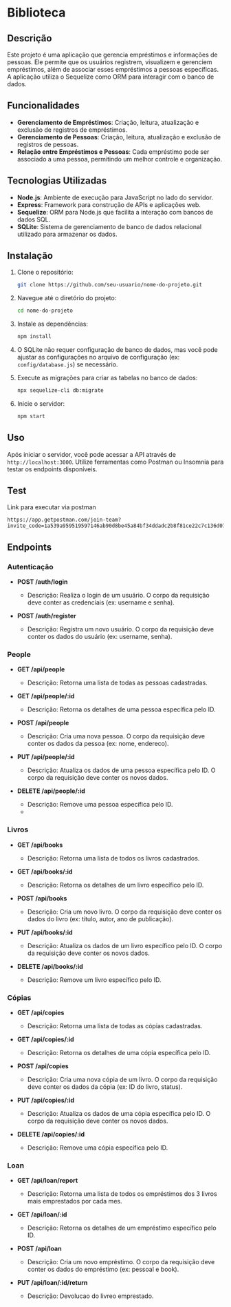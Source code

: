 # Biblioteca

## Descrição

Este projeto é uma aplicação que gerencia empréstimos e informações de pessoas. Ele permite que os usuários registrem, visualizem e gerenciem empréstimos, além de associar esses empréstimos a pessoas específicas. A aplicação utiliza o Sequelize como ORM para interagir com o banco de dados.

## Funcionalidades

- **Gerenciamento de Empréstimos**: Criação, leitura, atualização e exclusão de registros de empréstimos.
- **Gerenciamento de Pessoas**: Criação, leitura, atualização e exclusão de registros de pessoas.
- **Relação entre Empréstimos e Pessoas**: Cada empréstimo pode ser associado a uma pessoa, permitindo um melhor controle e organização.

## Tecnologias Utilizadas

- **Node.js**: Ambiente de execução para JavaScript no lado do servidor.
- **Express**: Framework para construção de APIs e aplicações web.
- **Sequelize**: ORM para Node.js que facilita a interação com bancos de dados SQL.
- **SQLite**: Sistema de gerenciamento de banco de dados relacional utilizado para armazenar os dados.

## Instalação

1. Clone o repositório:
   ```bash
   git clone https://github.com/seu-usuario/nome-do-projeto.git
   ```

2. Navegue até o diretório do projeto:
   ```bash
   cd nome-do-projeto
   ```

3. Instale as dependências:
   ```bash
   npm install
   ```

4. O SQLite não requer configuração de banco de dados, mas você pode ajustar as configurações no arquivo de configuração (ex: `config/database.js`) se necessário.

5. Execute as migrações para criar as tabelas no banco de dados:
   ```bash
   npx sequelize-cli db:migrate
   ```

6. Inicie o servidor:
   ```bash
   npm start
   ```

## Uso

Após iniciar o servidor, você pode acessar a API através de `http://localhost:3000`. Utilize ferramentas como Postman ou Insomnia para testar os endpoints disponíveis.

## Test

Link para executar via postman

```
https://app.getpostman.com/join-team?invite_code=1a539a959519597146ab90d8be45a84bf34ddadc2b8f81ce22c7c136d0796027
```

## Endpoints
 ### Autenticação
- **POST /auth/login**
  - Descrição: Realiza o login de um usuário. O corpo da requisição deve conter as credenciais (ex: username e senha).

- **POST /auth/register**
  - Descrição: Registra um novo usuário. O corpo da requisição deve conter os dados do usuário (ex: username, senha).


### People

- **GET /api/people**
  - Descrição: Retorna uma lista de todas as pessoas cadastradas.
  
- **GET /api/people/:id**
  - Descrição: Retorna os detalhes de uma pessoa específica pelo ID.

- **POST /api/people**
  - Descrição: Cria uma nova pessoa. O corpo da requisição deve conter os dados da pessoa (ex: nome, endereco).

- **PUT /api/people/:id**
  - Descrição: Atualiza os dados de uma pessoa específica pelo ID. O corpo da requisição deve conter os novos dados.

- **DELETE /api/people/:id**
  - Descrição: Remove uma pessoa específica pelo ID.
  - 
  
### Livros

- **GET /api/books**
  - Descrição: Retorna uma lista de todos os livros cadastrados.

- **GET /api/books/:id**
  - Descrição: Retorna os detalhes de um livro específico pelo ID.

- **POST /api/books**
  - Descrição: Cria um novo livro. O corpo da requisição deve conter os dados do livro (ex: título, autor, ano de publicação).

- **PUT /api/books/:id**
  - Descrição: Atualiza os dados de um livro específico pelo ID. O corpo da requisição deve conter os novos dados.

- **DELETE /api/books/:id**
  - Descrição: Remove um livro específico pelo ID.

### Cópias

- **GET /api/copies**
  - Descrição: Retorna uma lista de todas as cópias cadastradas.

- **GET /api/copies/:id**
  - Descrição: Retorna os detalhes de uma cópia específica pelo ID.

- **POST /api/copies**
  - Descrição: Cria uma nova cópia de um livro. O corpo da requisição deve conter os dados da cópia (ex: ID do livro, status).

- **PUT /api/copies/:id**
  - Descrição: Atualiza os dados de uma cópia específica pelo ID. O corpo da requisição deve conter os novos dados.

- **DELETE /api/copies/:id**
  - Descrição: Remove uma cópia específica pelo ID.

### Loan

- **GET /api/loan/report**
  - Descrição: Retorna uma lista de todos os empréstimos dos 3 livros mais emprestados por cada mes.

- **GET /api/loan/:id**
  - Descrição: Retorna os detalhes de um empréstimo específico pelo ID.

- **POST /api/loan**
  - Descrição: Cria um novo empréstimo. O corpo da requisição deve conter os dados do empréstimo (ex: pessoal e book).

- **PUT /api/loan/:id/return**
  - Descrição: Devolucao do livreo emprestado.

